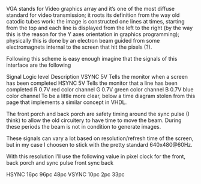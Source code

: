 VGA stands for Video graphics array and it’s one of the most diffuse standard for video transmission; it roots its definition from the way old catodic tubes work: the image is constructed one lines at times, starting from the top and each line is displayed from the left to the right (by the way this is the reason for the Y axes orientation in graphics programming); physically this is done by an electron beam guided from some electromagnets internal to the screen that hit the pixels (?).

Following this scheme is easy enough imagine that the signals of this interface are the following

Signal	Logic level	Description
VSYNC	5V	Tells the monitor when a screen has been completed
HSYNC	5V	Tells the monitor that a line has been completed
R	0.7V	red color channel
G	0.7V	green color channel
B	0.7V	blue color channel
To be a little more clear, below a time diagram stolen from this page that implements a similar concept in VHDL.

The front porch and back porch are safety timing around the sync pulse (I think) to allow the old circuitery to have time to move the beam. During these periods the beam is not in condition to generate images.

These signals can vary a lot based on resolution/refresh time of the screen, but in my case I choosen to stick with the pretty standard 640x480@60Hz.

With this resolution I’ll use the following value in pixel clock for the front, back porch and sync pulse
         front	  sync	back

HSYNC  	16pc    	96pc	48pc
VSYNC   10pc	    2pc	  33pc




